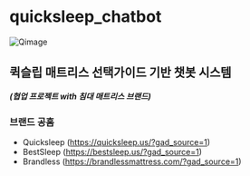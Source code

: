 # quicksleep_chatbot

![Qimage](https://github.com/purang2/quicksleep_chatbot/assets/46081500/7ce803aa-e207-407b-86c3-64445084728c)

## 퀵슬립 매트리스 선택가이드 기반 챗봇 시스템

***(협업 프로젝트 with 침대 매트리스 브랜드)***

### 브랜드 공홈
- Quicksleep (https://quicksleep.us/?gad_source=1)
- BestSleep (https://bestsleep.us/?gad_source=1)
- Brandless (https://brandlessmattress.com/?gad_source=1)
